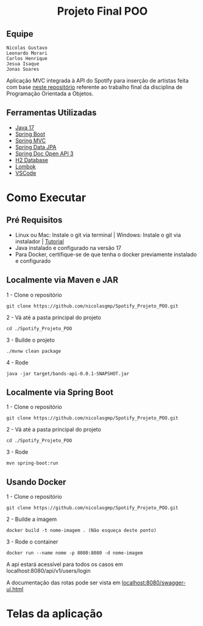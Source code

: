 <h1 align="center">Projeto Final POO</h1>

## Equipe
```
Nicolas Gustavo
Leonardo Morari
Carlos Henrique
Jesua Isaque
Jonas Soares
```

Aplicação MVC integrada à API do Spotify para inserção de artistas feita com base [neste repositório](https://github.com/maromo71/projetofinalpoo) referente ao trabalho final da disciplina de Programação Orientada a Objetos.

## Ferramentas Utilizadas
- [Java 17](https://docs.oracle.com/en/java/)
- [Spring Boot](https://spring.io/projects/spring-boot/)
- [Spring MVC](https://docs.spring.io/spring-framework/reference/web/webmvc.html)
- [Spring Data JPA](https://spring.io/projects/spring-data-jpa)
- [Spring Doc Open API 3](https://springdoc.org)
- [H2 Database](https://www.h2database.com/html/main.html)
- [Lombok](https://projectlombok.org)
- [VSCode](https://code.visualstudio.com/)

# Como Executar
## Pré Requisitos
- Linux ou Mac: Instale o git via terminal | Windows: Instale o git via instalador | [Tutorial](https://git-scm.com/)
- Java instalado e configurado na versão 17
- Para Docker, certifique-se de que tenha o docker previamente instalado e configurado

## Localmente via Maven e JAR

1 - Clone o repositório
```
git clone https://github.com/nicolasgmp/Spotify_Projeto_POO.git
```

2 - Vá até a pasta principal do projeto
```
cd ./Spotify_Projeto_POO
```

3 - Builde o projeto
```
./mvnw clean package
```

4 - Rode
```
java -jar target/bands-api-0.0.1-SNAPSHOT.jar
```

## Localmente via Spring Boot

1 - Clone o repositório
```
git clone https://github.com/nicolasgmp/Spotify_Projeto_POO.git
```

2 - Vá até a pasta principal do projeto
```
cd ./Spotify_Projeto_POO
```

3 - Rode
```
mvn spring-boot:run
```

## Usando Docker

1 - Clone o repositório
```
git clone https://github.com/nicolasgmp/Spotify_Projeto_POO.git
```

2 - Builde a imagem
```
docker build -t nome-imagem . (Não esqueça deste ponto)
```

3 - Rode o container 
```
docker run --name nome -p 8080:8080 -d nome-imagem
```

A api estará acessível para todos os casos em localhost:8080/api/v1/users/login

A documentação das rotas pode ser vista em [localhost:8080/swagger-ui.html](http://localhost:8080/swagger-ui.html)

# Telas da aplicação
